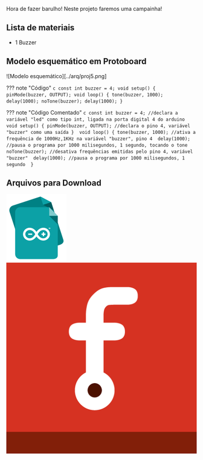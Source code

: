Hora de fazer barulho! Neste projeto faremos uma campainha!

## Lista de materiais

 - 1 Buzzer

## Modelo esquemático em Protoboard

![Modelo esquemático][../arq/proj5.png]

??? note "Código"
    ```c
    const int buzzer = 4;
    void setup() {
        pinMode(buzzer, OUTPUT);
        void loop() {
          tone(buzzer, 1000);
          delay(1000);
          noTone(buzzer);
          delay(1000);
        }
    ```

??? note "Código Comentado"
    ```c
    const int buzzer = 4; //declara a variável "led" como tipo int, ligada na porta digital 4 do arduino 
    void setup() {
        pinMode(buzzer, OUTPUT); //declara o pino 4, variável "buzzer" como uma saída } 
        void loop() {
          tone(buzzer, 1000); //ativa a frequência de 1000Hz,1KHz na variável "buzzer", pino 4 
          delay(1000); //pausa o programa por 1000 milisegundos, 1 segundo, tocando o tone 
          noTone(buzzer); //desativa frequências emitidas pelo pino 4, variável "buzzer" 
          delay(1000); //pausa o programa por 1000 milisegundos, 1 segundo 
        }
    ```

## Arquivos para Download

[![Arquivo ino](../arq/ino.png)](../arq/proj5.ino)          [![Arquivo fzz](../arq/fzz.png)](../arq/proj5.fzz)